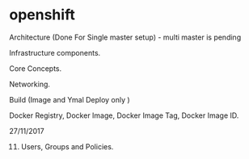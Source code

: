 # openshift

Architecture (Done For Single master setup) - multi master is pending 

Infrastructure components.

Core Concepts.

Networking.

Build (Image and Ymal Deploy only )

Docker Registry, Docker Image, Docker Image Tag, Docker Image ID.



27/11/2017

11. Users, Groups and Policies.

